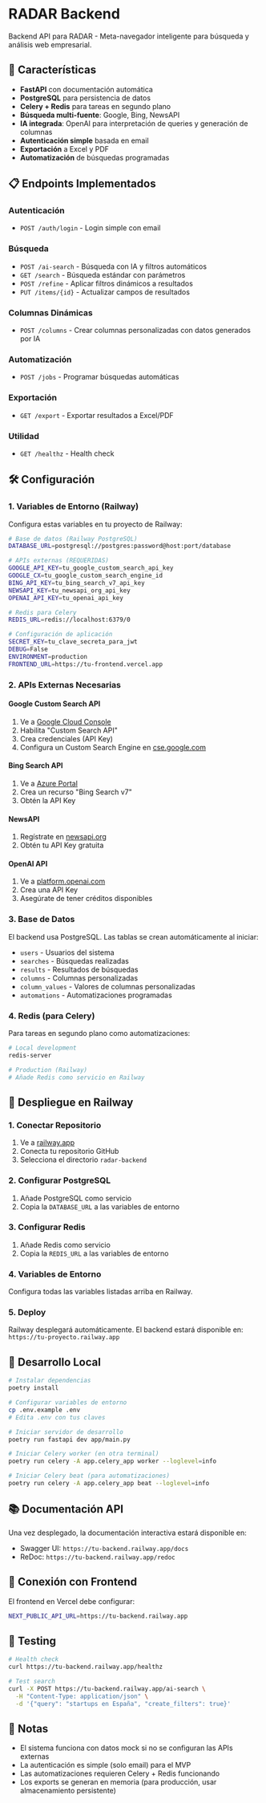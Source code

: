 # RADAR Backend

Backend API para RADAR - Meta-navegador inteligente para búsqueda y análisis web empresarial.

## 🚀 Características

- **FastAPI** con documentación automática
- **PostgreSQL** para persistencia de datos
- **Celery + Redis** para tareas en segundo plano
- **Búsqueda multi-fuente**: Google, Bing, NewsAPI
- **IA integrada**: OpenAI para interpretación de queries y generación de columnas
- **Autenticación simple** basada en email
- **Exportación** a Excel y PDF
- **Automatización** de búsquedas programadas

## 📋 Endpoints Implementados

### Autenticación
- `POST /auth/login` - Login simple con email

### Búsqueda
- `POST /ai-search` - Búsqueda con IA y filtros automáticos
- `GET /search` - Búsqueda estándar con parámetros
- `POST /refine` - Aplicar filtros dinámicos a resultados
- `PUT /items/{id}` - Actualizar campos de resultados

### Columnas Dinámicas
- `POST /columns` - Crear columnas personalizadas con datos generados por IA

### Automatización
- `POST /jobs` - Programar búsquedas automáticas

### Exportación
- `GET /export` - Exportar resultados a Excel/PDF

### Utilidad
- `GET /healthz` - Health check

## 🛠️ Configuración

### 1. Variables de Entorno (Railway)

Configura estas variables en tu proyecto de Railway:

```bash
# Base de datos (Railway PostgreSQL)
DATABASE_URL=postgresql://postgres:password@host:port/database

# APIs externas (REQUERIDAS)
GOOGLE_API_KEY=tu_google_custom_search_api_key
GOOGLE_CX=tu_google_custom_search_engine_id
BING_API_KEY=tu_bing_search_v7_api_key
NEWSAPI_KEY=tu_newsapi_org_api_key
OPENAI_API_KEY=tu_openai_api_key

# Redis para Celery
REDIS_URL=redis://localhost:6379/0

# Configuración de aplicación
SECRET_KEY=tu_clave_secreta_para_jwt
DEBUG=False
ENVIRONMENT=production
FRONTEND_URL=https://tu-frontend.vercel.app
```

### 2. APIs Externas Necesarias

#### Google Custom Search API
1. Ve a [Google Cloud Console](https://console.cloud.google.com/)
2. Habilita "Custom Search API"
3. Crea credenciales (API Key)
4. Configura un Custom Search Engine en [cse.google.com](https://cse.google.com/)

#### Bing Search API
1. Ve a [Azure Portal](https://portal.azure.com/)
2. Crea un recurso "Bing Search v7"
3. Obtén la API Key

#### NewsAPI
1. Regístrate en [newsapi.org](https://newsapi.org/)
2. Obtén tu API Key gratuita

#### OpenAI API
1. Ve a [platform.openai.com](https://platform.openai.com/)
2. Crea una API Key
3. Asegúrate de tener créditos disponibles

### 3. Base de Datos

El backend usa PostgreSQL. Las tablas se crean automáticamente al iniciar:

- `users` - Usuarios del sistema
- `searches` - Búsquedas realizadas
- `results` - Resultados de búsquedas
- `columns` - Columnas personalizadas
- `column_values` - Valores de columnas personalizadas
- `automations` - Automatizaciones programadas

### 4. Redis (para Celery)

Para tareas en segundo plano como automatizaciones:

```bash
# Local development
redis-server

# Production (Railway)
# Añade Redis como servicio en Railway
```

## 🚀 Despliegue en Railway

### 1. Conectar Repositorio
1. Ve a [railway.app](https://railway.app/)
2. Conecta tu repositorio GitHub
3. Selecciona el directorio `radar-backend`

### 2. Configurar PostgreSQL
1. Añade PostgreSQL como servicio
2. Copia la `DATABASE_URL` a las variables de entorno

### 3. Configurar Redis
1. Añade Redis como servicio
2. Copia la `REDIS_URL` a las variables de entorno

### 4. Variables de Entorno
Configura todas las variables listadas arriba en Railway.

### 5. Deploy
Railway desplegará automáticamente. El backend estará disponible en:
`https://tu-proyecto.railway.app`

## 🔧 Desarrollo Local

```bash
# Instalar dependencias
poetry install

# Configurar variables de entorno
cp .env.example .env
# Edita .env con tus claves

# Iniciar servidor de desarrollo
poetry run fastapi dev app/main.py

# Iniciar Celery worker (en otra terminal)
poetry run celery -A app.celery_app worker --loglevel=info

# Iniciar Celery beat (para automatizaciones)
poetry run celery -A app.celery_app beat --loglevel=info
```

## 📚 Documentación API

Una vez desplegado, la documentación interactiva estará disponible en:
- Swagger UI: `https://tu-backend.railway.app/docs`
- ReDoc: `https://tu-backend.railway.app/redoc`

## 🔗 Conexión con Frontend

El frontend en Vercel debe configurar:

```bash
NEXT_PUBLIC_API_URL=https://tu-backend.railway.app
```

## 🧪 Testing

```bash
# Health check
curl https://tu-backend.railway.app/healthz

# Test search
curl -X POST https://tu-backend.railway.app/ai-search \
  -H "Content-Type: application/json" \
  -d '{"query": "startups en España", "create_filters": true}'
```

## 📝 Notas

- El sistema funciona con datos mock si no se configuran las APIs externas
- La autenticación es simple (solo email) para el MVP
- Las automatizaciones requieren Celery + Redis funcionando
- Los exports se generan en memoria (para producción, usar almacenamiento persistente)
